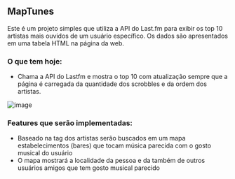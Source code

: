 ## MapTunes

Este é um projeto simples que utiliza a API do Last.fm para exibir os top 10 artistas mais ouvidos de um usuário específico. Os dados são apresentados em uma tabela HTML na página da web.

### O que tem hoje:

- Chama a API do Lastfm e mostra o top 10 com atualização sempre que a página é carregada da quantidade dos scrobbles e da ordem dos artistas.

![image](https://github.com/tiago3186/LastfmDisplay/assets/132753395/a04d0b00-7853-4971-86d6-2b14675f4137)


### Features que serão implementadas:
- Baseado na tag dos artistas serão buscados em um mapa estabelecimentos (bares) que tocam música parecida com o gosto musical do usuário
- O mapa mostrará a localidade da pessoa e da também de outros usuários amigos que tem gosto musical parecido  
